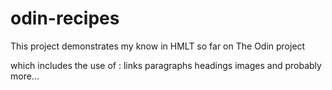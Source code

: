 # odin-recipes
This project demonstrates my know in HMLT so far on 
The Odin project

which includes the use of :
links
paragraphs
headings
images
and probably more...